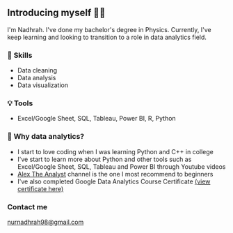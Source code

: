 ## Introducing myself 👋😄

I'm Nadhrah. I've done my bachelor's degree in Physics. Currently, I've keep learning and looking to transition to a role in data analytics field.


### 🌱 **Skills**
- Data cleaning
- Data analysis
- Data visualization


### 💡 **Tools**
- Excel/Google Sheet, SQL, Tableau, Power BI, R, Python


### 💭 **Why data analytics?**
- I start to love coding when I was learning Python and C++ in college
- I've start to learn more about Python and other tools such as Excel/Google Sheet, SQL, Tableau and Power BI through Youtube videos
- [Alex The Analyst](https://youtube.com/playlist?list=PLUaB-1hjhk8FE_XZ87vPPSfHqb6OcM0cF&si=T64nTWptPiwH8yqY) channel is the one I most recommend to beginners
- I've also completed Google Data Analytics Course Certificate [(view certificate here)](https://coursera.org/share/5c687c098cfcfd67c14dad63bd1c4e8d)

### **Contact me**
nurnadhrah98@gmail.com
<!--
**NurNadhrah/NurNadhrah** is a ✨ _special_ ✨ repository because its `README.md` (this file) appears on your GitHub profile.

Here are some ideas to get you started:

- 🔭 I’m currently working on ...
- 🌱 I’m currently learning ...
- 👯 I’m looking to collaborate on ...
- 🤔 I’m looking for help with ...
- 💬 Ask me about ...
- 📫 How to reach me: ...
- 😄 Pronouns: ...
- ⚡ Fun fact: ...
-->
